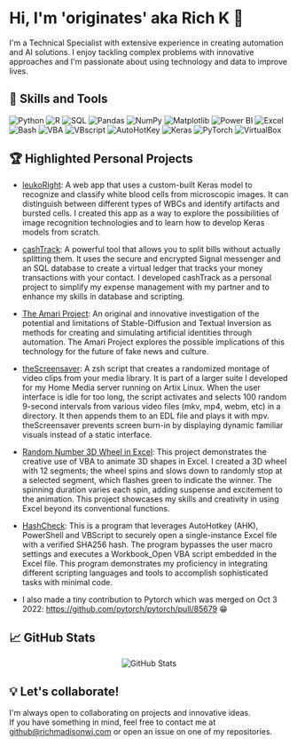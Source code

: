# Hi, I'm 'originates' aka Rich K 👋

I'm a Technical Specialist with extensive experience in creating automation and AI solutions. I enjoy tackling complex problems with innovative approaches and I'm passionate about using technology and data to improve lives.

## 🚀 Skills and Tools

![Python](https://img.shields.io/badge/-Python-3776AB?style=flat&logo=python&logoColor=white)
![R](https://img.shields.io/badge/-R-276DC3?style=flat&logo=r&logoColor=white)
![SQL](https://img.shields.io/badge/-SQL-4479A1?style=flat&logo=MySQL&logoColor=white)
![Pandas](https://img.shields.io/badge/-Pandas-150458?style=flat&logo=pandas&logoColor=white)
![NumPy](https://img.shields.io/badge/-NumPy-013243?style=flat&logo=numpy&logoColor=white)
![Matplotlib](https://img.shields.io/badge/-Matplotlib-11557C?style=flat&logo=matplotlib&logoColor=white)
![Power BI](https://img.shields.io/badge/-Power%20BI-F2C811?style=flat&logo=power-bi&logoColor=black)
![Excel](https://img.shields.io/badge/-Excel-217346?style=flat&logo=microsoft-excel&logoColor=white)
![Bash](https://img.shields.io/badge/-Bash-4EAA25?style=flat&logo=GNU%20Bash&logoColor=white)
![VBA](https://img.shields.io/badge/-VBA-00599C?style=flat&logo=Microsoft%20Excel&logoColor=white)
![VBscript](https://img.shields.io/badge/-VBscript-5C2D91?style=flat&logo=Microsoft&logoColor=white)
![AutoHotKey](https://img.shields.io/badge/-AutoHotKey-334455?style=flat&logo=AutoHotkey&logoColor=white)
![Keras](https://img.shields.io/badge/-Keras-D00000?style=flat&logo=Keras&logoColor=white)
![PyTorch](https://img.shields.io/badge/-PyTorch-EE4C2C?style=flat&logo=PyTorch&logoColor=white)
![VirtualBox](https://img.shields.io/badge/-VirtualBox-183A61?style=flat&logo=VirtualBox&logoColor=white)


## 🏆 Highlighted Personal Projects

- [leukoRight](https://github.com/originates/leukoRight): A web app that uses a custom-built Keras model to recognize and classify white blood cells from microscopic images. It can distinguish between different types of WBCs and identify artifacts and bursted cells. I created this app as a way to explore the possibilities of image recognition technologies and to learn how to develop Keras models from scratch.
- [cashTrack](https://github.com/originates/cashTrack): A powerful tool that allows you to split bills without actually splitting them. It uses the secure and encrypted Signal messenger and an SQL database to create a virtual ledger that tracks your money transactions with your contact. I developed cashTrack as a personal project to simplify my expense management with my partner and to enhance my skills in database and scripting.
- [The Amari Project](https://github.com/originates/the-amari-project): An original and innovative investigation of the potential and limitations of Stable-Diffusion and Textual Inversion as methods for creating and simulating artificial identities through automation. The Amari Project explores the possible implications of this technology for the future of fake news and culture.
- [theScreensaver](https://github.com/originates/theScreensaver): A zsh script that creates a randomized montage of video clips from your media library. It is part of a larger suite I developed for my Home Media server running on Artix Linux. When the user interface is idle for too long, the script activates and selects 100 random 9-second intervals from various video files (mkv, mp4, webm, etc) in a directory. It then appends them to an EDL file and plays it with mpv. theScreensaver prevents screen burn-in by displaying dynamic familiar visuals instead of a static interface.
- [Random Number 3D Wheel in Excel](https://github.com/originates/Random-Number-3D-Wheel-in-Excel): This project demonstrates the creative use of VBA to animate 3D shapes in Excel. I created a 3D wheel with 12 segments; the wheel spins and slows down to randomly stop at a selected segment, which flashes green to indicate the winner. The spinning duration varies each spin, adding suspense and excitement to the animation. This project showcases my skills and creativity in using Excel beyond its conventional functions.
- [HashCheck](https://github.com/originates/HashCheck): This is a program that leverages AutoHotkey (AHK), PowerShell and VBScript to securely open a single-instance Excel file with a verified SHA256 hash. The program bypasses the user macro settings and executes a Workbook_Open VBA script embedded in the Excel file. This program demonstrates my proficiency in integrating different scripting languages and tools to accomplish sophisticated tasks with minimal code.

- I also made a tiny contribution to Pytorch which was merged on Oct 3 2022: https://github.com/pytorch/pytorch/pull/85679 😁

## 📈 GitHub Stats

<p align="center"><img src="https://github-readme-stats.vercel.app/api?username=originates" alt="GitHub Stats"></p>

## 💡 Let's collaborate!

I'm always open to collaborating on projects and innovative ideas.<br>
If you have something in mind, feel free to contact me at github@richmadisonwi.com or open an issue on one of my repositories.
